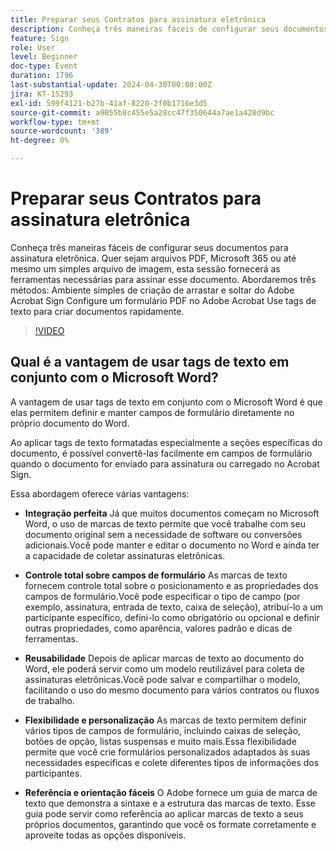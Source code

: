```yaml
---
title: Preparar seus Contratos para assinatura eletrônica
description: Conheça três maneiras fáceis de configurar seus documentos para assinatura eletrônica.
feature: Sign
role: User
level: Beginner
doc-type: Event
duration: 1796
last-substantial-update: 2024-04-30T00:00:00Z
jira: KT-15293
exl-id: 599f4121-b27b-41af-8220-2f0b1716e3d5
source-git-commit: a9055b8c455e5a28cc47f350644a7ae1a428d9bc
workflow-type: tm+mt
source-wordcount: '389'
ht-degree: 0%

---
```


# Preparar seus Contratos para assinatura eletrônica

Conheça três maneiras fáceis de configurar seus documentos para assinatura eletrônica. Quer sejam arquivos PDF, Microsoft 365 ou até mesmo um simples arquivo de imagem, esta sessão fornecerá as ferramentas necessárias para assinar esse documento. Abordaremos três métodos: Ambiente simples de criação de arrastar e soltar do Adobe Acrobat Sign Configure um formulário PDF no Adobe Acrobat Use tags de texto para criar documentos rapidamente.

>[!VIDEO](https://video.tv.adobe.com/v/3428184/?learn=on)

## Qual é a vantagem de usar tags de texto em conjunto com o Microsoft Word?

A vantagem de usar tags de texto em conjunto com o Microsoft Word é que elas permitem definir e manter campos de formulário diretamente no próprio documento do Word.

Ao aplicar tags de texto formatadas especialmente a seções específicas do documento, é possível convertê-las facilmente em campos de formulário quando o documento for enviado para assinatura ou carregado no Acrobat Sign.

Essa abordagem oferece várias vantagens:

* **Integração perfeita** Já que muitos documentos começam no Microsoft Word, o uso de marcas de texto permite que você trabalhe com seu documento original sem a necessidade de software ou conversões adicionais.Você pode manter e editar o documento no Word e ainda ter a capacidade de coletar assinaturas eletrônicas.

* **Controle total sobre campos de formulário** As marcas de texto fornecem controle total sobre o posicionamento e as propriedades dos campos de formulário.Você pode especificar o tipo de campo (por exemplo, assinatura, entrada de texto, caixa de seleção), atribuí-lo a um participante específico, defini-lo como obrigatório ou opcional e definir outras propriedades, como aparência, valores padrão e dicas de ferramentas.

* **Reusabilidade** Depois de aplicar marcas de texto ao documento do Word, ele poderá servir como um modelo reutilizável para coleta de assinaturas eletrônicas.Você pode salvar e compartilhar o modelo, facilitando o uso do mesmo documento para vários contratos ou fluxos de trabalho.

* **Flexibilidade e personalização** As marcas de texto permitem definir vários tipos de campos de formulário, incluindo caixas de seleção, botões de opção, listas suspensas e muito mais.Essa flexibilidade permite que você crie formulários personalizados adaptados às suas necessidades específicas e colete diferentes tipos de informações dos participantes.

* **Referência e orientação fáceis** O Adobe fornece um guia de marca de texto que demonstra a sintaxe e a estrutura das marcas de texto. Esse guia pode servir como referência ao aplicar marcas de texto a seus próprios documentos, garantindo que você os formate corretamente e aproveite todas as opções disponíveis.
